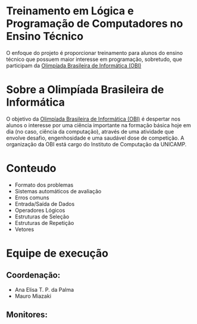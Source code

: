 # Treinamento em Lógica e Programação de Computadores no Ensino Técnico

O enfoque do projeto é proporcionar treinamento para alunos do ensino técnico que possuem maior interesse em programação, sobretudo, que participam da [Olimpíada Brasileira de Informática (OBI)](https://olimpiada.ic.unicamp.br/)


# Sobre a Olimpíada Brasileira de Informática

O objetivo da [Olimpíada Brasileira de Informática (OBI)](https://olimpiada.ic.unicamp.br/) é despertar nos alunos o interesse por uma ciência importante na formação básica hoje em dia (no caso, ciência da computação), através de uma atividade que envolve desafio, engenhosidade e uma saudável dose de competição. A organização da OBI está cargo do Instituto de Computação da UNICAMP.

# Conteudo

- Formato dos problemas
- Sistemas automáticos de avaliação
- Erros comuns
- Entrada/Saída de Dados
- Operadores Lógicos
- Estruturas de Seleção
- Estruturas de Repetição
- Vetores


# Equipe de execução

## Coordenação:
- Ana Elisa T. P. da Palma
- Mauro Miazaki
## Monitores: